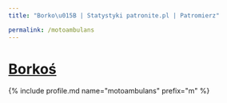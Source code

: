 ```yaml
---
title: "Borko\u015B | Statystyki patronite.pl | Patromierz"

permalink: /motoambulans
---
```


# [Borkoś](https://patronite.pl/motoambulans)

{% include profile.md name="motoambulans" prefix="m" %}
